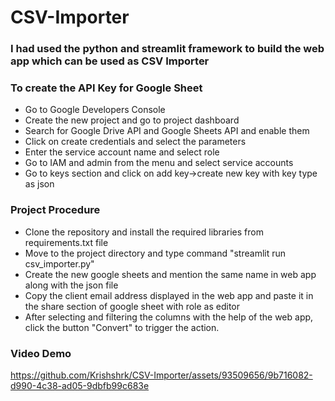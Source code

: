 # CSV-Importer

### I had used the python and streamlit framework to build the web app which can be used as CSV Importer

### To create the API Key for Google Sheet
- Go to Google Developers Console
- Create the new project and go to project dashboard
- Search for Google Drive API and Google Sheets API and enable them
- Click on create credentials and select the parameters
- Enter the service account name and select role
- Go to IAM and admin from the menu and select service accounts
- Go to keys section and click on add key->create new key with key type as json

### Project Procedure
- Clone the repository and install the required libraries from requirements.txt file
- Move to the project directory and type command "streamlit run csv_importer.py"
- Create the new google sheets and mention the same name in web app along with the json file
- Copy the client email address displayed in the web app and paste it in the share section of google sheet with role as editor
-  After selecting and filtering the columns with the help of the web app, click the button "Convert" to trigger the action.

### Video Demo

https://github.com/Krishshrk/CSV-Importer/assets/93509656/9b716082-d990-4c38-ad05-9dbfb99c683e

